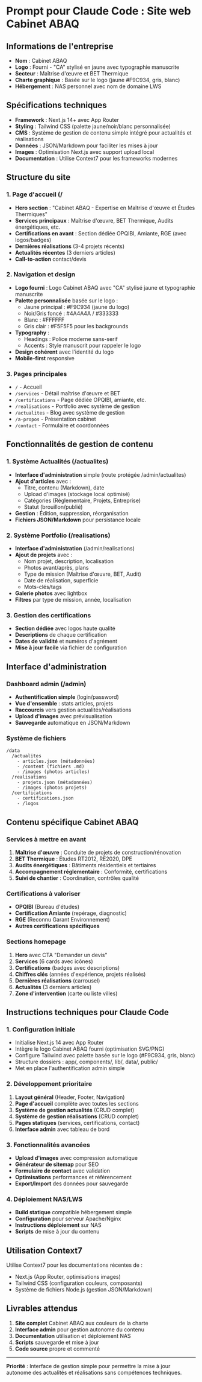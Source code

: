 # Prompt pour Claude Code : Site web Cabinet ABAQ

## Informations de l'entreprise
- **Nom** : Cabinet ABAQ
- **Logo** : Fourni - "CA" stylisé en jaune avec typographie manuscrite
- **Secteur** : Maîtrise d'œuvre et BET Thermique  
- **Charte graphique** : Basée sur le logo (jaune #F9C934, gris, blanc)
- **Hébergement** : NAS personnel avec nom de domaine LWS

## Spécifications techniques
- **Framework** : Next.js 14+ avec App Router
- **Styling** : Tailwind CSS (palette jaune/noir/blanc personnalisée)
- **CMS** : Système de gestion de contenu simple intégré pour actualités et réalisations
- **Données** : JSON/Markdown pour faciliter les mises à jour
- **Images** : Optimisation Next.js avec support upload local
- **Documentation** : Utilise Context7 pour les frameworks modernes

## Structure du site

### 1. Page d'accueil (/
- **Hero section** : "Cabinet ABAQ - Expertise en Maîtrise d'œuvre et Études Thermiques"
- **Services principaux** : Maîtrise d'œuvre, BET Thermique, Audits énergétiques, etc.
- **Certifications en avant** : Section dédiée OPQIBI, Amiante, RGE (avec logos/badges)
- **Dernières réalisations** (3-4 projets récents)
- **Actualités récentes** (3 derniers articles)
- **Call-to-action** contact/devis

### 2. Navigation et design
- **Logo fourni** : Logo Cabinet ABAQ avec "CA" stylisé jaune et typographie manuscrite
- **Palette personnalisée** basée sur le logo :
  - Jaune principal : #F9C934 (jaune du logo)
  - Noir/Gris foncé : #4A4A4A / #333333
  - Blanc : #FFFFFF
  - Gris clair : #F5F5F5 pour les backgrounds
- **Typography** : 
  - Headings : Police moderne sans-serif
  - Accents : Style manuscrit pour rappeler le logo
- **Design cohérent** avec l'identité du logo
- **Mobile-first** responsive

### 3. Pages principales
- `/` - Accueil
- `/services` - Détail maîtrise d'œuvre et BET
- `/certifications` - Page dédiée OPQIBI, amiante, etc.
- `/realisations` - Portfolio avec système de gestion
- `/actualites` - Blog avec système de gestion  
- `/a-propos` - Présentation cabinet
- `/contact` - Formulaire et coordonnées

## Fonctionnalités de gestion de contenu

### 1. Système Actualités (/actualites)
- **Interface d'administration** simple (route protégée /admin/actualites)
- **Ajout d'articles** avec :
  - Titre, contenu (Markdown), date
  - Upload d'images (stockage local optimisé)
  - Catégories (Réglementaire, Projets, Entreprise)
  - Statut (brouillon/publié)
- **Gestion** : Édition, suppression, réorganisation
- **Fichiers JSON/Markdown** pour persistance locale

### 2. Système Portfolio (/realisations)
- **Interface d'administration** (/admin/realisations)
- **Ajout de projets** avec :
  - Nom projet, description, localisation
  - Photos avant/après, plans
  - Type de mission (Maîtrise d'œuvre, BET, Audit)
  - Date de réalisation, superficie
  - Mots-clés/tags
- **Galerie photos** avec lightbox
- **Filtres** par type de mission, année, localisation

### 3. Gestion des certifications
- **Section dédiée** avec logos haute qualité
- **Descriptions** de chaque certification
- **Dates de validité** et numéros d'agrément
- **Mise à jour facile** via fichier de configuration

## Interface d'administration

### Dashboard admin (/admin)
- **Authentification simple** (login/password)
- **Vue d'ensemble** : stats articles, projets
- **Raccourcis** vers gestion actualités/réalisations
- **Upload d'images** avec prévisualisation
- **Sauvegarde** automatique en JSON/Markdown

### Système de fichiers
```
/data
  /actualites
    - articles.json (métadonnées)
    - /content (fichiers .md)
    - /images (photos articles)
  /realisations  
    - projets.json (métadonnées)
    - /images (photos projets)
  /certifications
    - certifications.json
    - /logos
```

## Contenu spécifique Cabinet ABAQ

### Services à mettre en avant
1. **Maîtrise d'œuvre** : Conduite de projets de construction/rénovation
2. **BET Thermique** : Études RT2012, RE2020, DPE
3. **Audits énergétiques** : Bâtiments résidentiels et tertiaires
4. **Accompagnement réglementaire** : Conformité, certifications
5. **Suivi de chantier** : Coordination, contrôles qualité

### Certifications à valoriser
- **OPQIBI** (Bureau d'études)
- **Certification Amiante** (repérage, diagnostic)
- **RGE** (Reconnu Garant Environnement)
- **Autres certifications spécifiques**

### Sections homepage
1. **Hero** avec CTA "Demander un devis"
2. **Services** (6 cards avec icônes)
3. **Certifications** (badges avec descriptions)
4. **Chiffres clés** (années d'expérience, projets réalisés)
5. **Dernières réalisations** (carrousel)
6. **Actualités** (3 derniers articles)
7. **Zone d'intervention** (carte ou liste villes)

## Instructions techniques pour Claude Code

### 1. Configuration initiale
- Initialise Next.js 14 avec App Router
- Intègre le logo Cabinet ABAQ fourni (optimisation SVG/PNG)
- Configure Tailwind avec palette basée sur le logo (#F9C934, gris, blanc)
- Structure dossiers : app/, components/, lib/, data/, public/
- Met en place l'authentification admin simple

### 2. Développement prioritaire
1. **Layout général** (Header, Footer, Navigation)
2. **Page d'accueil** complète avec toutes les sections
3. **Système de gestion actualités** (CRUD complet)
4. **Système de gestion réalisations** (CRUD complet)  
5. **Pages statiques** (services, certifications, contact)
6. **Interface admin** avec tableau de bord

### 3. Fonctionnalités avancées
- **Upload d'images** avec compression automatique
- **Générateur de sitemap** pour SEO
- **Formulaire de contact** avec validation
- **Optimisations** performances et référencement
- **Export/Import** des données pour sauvegarde

### 4. Déploiement NAS/LWS
- **Build statique** compatible hébergement simple
- **Configuration** pour serveur Apache/Nginx
- **Instructions déploiement** sur NAS
- **Scripts** de mise à jour du contenu

## Utilisation Context7
Utilise Context7 pour les documentations récentes de :
- Next.js (App Router, optimisations images)
- Tailwind CSS (configuration couleurs, composants)  
- Système de fichiers Node.js (gestion JSON/Markdown)

## Livrables attendus
1. **Site complet** Cabinet ABAQ aux couleurs de la charte
2. **Interface admin** pour gestion autonome du contenu
3. **Documentation** utilisation et déploiement NAS
4. **Scripts** sauvegarde et mise à jour
5. **Code source** propre et commenté

---
**Priorité** : Interface de gestion simple pour permettre la mise à jour autonome des actualités et réalisations sans compétences techniques.